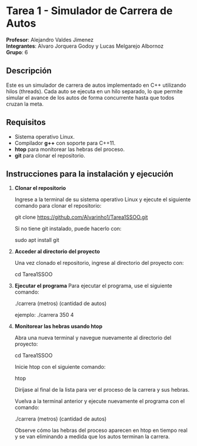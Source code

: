 # Tarea 1 - Simulador de Carrera de Autos

**Profesor**: Alejandro Valdes Jimenez  
**Integrantes**: Alvaro Jorquera Godoy y Lucas Melgarejo Albornoz  
**Grupo**: 6

## Descripción
Este es un simulador de carrera de autos implementado en C++ utilizando hilos (threads). Cada auto se ejecuta en un hilo separado, lo que permite simular el avance de los autos de forma concurrente hasta que todos cruzan la meta.

## Requisitos
- Sistema operativo Linux.
- Compilador **g++** con soporte para C++11.
- **htop** para monitorear las hebras del proceso.
- **git** para clonar el repositorio.

## Instrucciones para la instalación y ejecución

1. **Clonar el repositorio**
   
   Ingrese a la terminal de su sistema operativo Linux y ejecute el siguiente comando para clonar el repositorio:
   
   git clone https://github.com/Alvarinho1/Tarea1SSOO.git

   Si no tiene git instalado, puede hacerlo con:
   
   sudo apt install git

3. **Acceder al directorio del proyecto**
   
   Una vez clonado el repositorio, ingrese al directorio del proyecto con:
   
   cd Tarea1SSOO

5. **Ejecutar el programa**
   Para ejecutar el programa, use el siguiente comando:
   
   ./carrera (metros) (cantidad de autos)

   ejemplo: ./carrera 350 4

7. **Monitorear las hebras usando htop**
   
   Abra una nueva terminal y navegue nuevamente al directorio del proyecto:
   
   cd Tarea1SSOO

   Inicie htop con el siguiente comando:
   
   htop
   
   Diríjase al final de la lista para ver el proceso de la carrera y sus hebras.

   Vuelva a la terminal anterior y ejecute nuevamente el programa con el comando:
   
   ./carrera (metros) (cantidad de autos)
   
   Observe cómo las hebras del proceso aparecen en htop en tiempo real y se van eliminando a 
   medida que los autos terminan la carrera.

   
   
   

